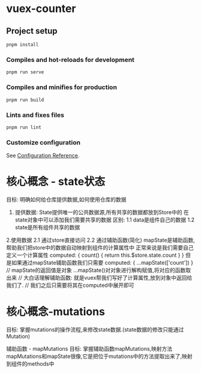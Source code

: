 # vuex-counter

## Project setup
```
pnpm install
```

### Compiles and hot-reloads for development
```
pnpm run serve
```

### Compiles and minifies for production
```
pnpm run build
```

### Lints and fixes files
```
pnpm run lint
```

### Customize configuration
See [Configuration Reference](https://cli.vuejs.org/config/).


# 核心概念 - state状态
目标: 明确如何给仓库提供数据,如何使用仓库的数据
1. 提供数据:
State提供唯一的公共数据源,所有共享的数据都放到Store中的
在state对象中可以添加我们需要共享的数据
区别:
1.1 data是组件自己的数据
1.2 state是所有组件共享的数据

2.使用数据
2.1 通过store直接访问
2.2 通过辅助函数(简化)
mapState是辅助函数,帮助我们把store中的数据自动映射到组件的计算属性中
正常来说是我们需要自己定义一个计算属性
computed: {
    count() {
        return this.$store.state.count
    }
}
但是如果通过mapState辅助函数我们只需要
computed: {
    ...mapState(['count'])
}
// mapState的返回值是对象 ...mapState()对对象进行解构赋值,将对应的函数取出来
// 大白话理解辅助函数: 就是vuex帮我们写好了计算属性,放到对象中返回给我们了.
// 我们之后只需要将其在computed中展开即可

# 核心概念-mutations
目标: 掌握mutations的操作流程,来修改state数据.(state数据的修改只能通过Mutation)

辅助函数 - mapMutations
目标: 掌握辅助函数mapMutations,映射方法
mapMutations和mapState很像,它是把位于mutations中的方法提取出来了,映射到组件的methods中

